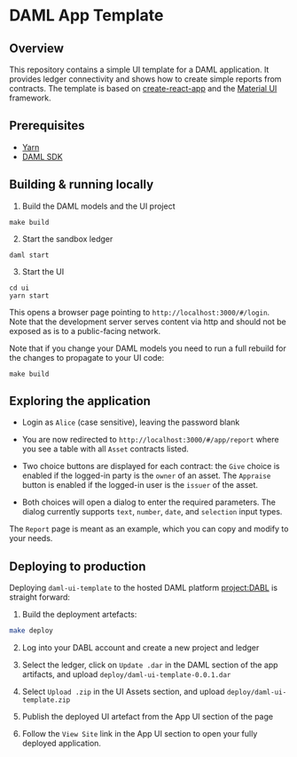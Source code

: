 # DAML App Template

## Overview

This repository contains a simple UI template for a DAML application. It provides ledger connectivity and shows how to create simple reports from contracts. The template is based on [create-react-app](https://github.com/facebook/create-react-app) and the [Material UI](https://material-ui.com/) framework.

## Prerequisites

* [Yarn](https://yarnpkg.com/lang/en/docs/install/)
* [DAML SDK](https://docs.daml.com/getting-started/installation.html)

## Building & running locally

1. Build the DAML models and the UI project
```
make build
```

2. Start the sandbox ledger
```
daml start
```

3. Start the UI
```
cd ui
yarn start
```

This opens a browser page pointing to `http://localhost:3000/#/login`. Note that the development server serves content via http and should not be exposed as is to a public-facing network.

Note that if you change your DAML models you need to run a full rebuild for the changes to propagate to your UI code:
```
make build
```

## Exploring the application

- Login as `Alice` (case sensitive), leaving the password blank

- You are now redirected to `http://localhost:3000/#/app/report` where you see a table with all `Asset` contracts listed.

- Two choice buttons are displayed for each contract: the `Give` choice is enabled if the logged-in party is the `owner` of an asset. The `Appraise` button is enabled if the logged-in user is the `issuer` of the asset.

- Both choices will open a dialog to enter the required parameters. The dialog currently supports `text`, `number`, `date`, and `selection` input types.

The `Report` page is meant as an example, which you can copy and modify to your needs.

## Deploying to production

Deploying `daml-ui-template` to the hosted DAML platform [project:DABL](http://projectdabl.com/) is straight forward:

1. Build the deployment artefacts:

```bash
make deploy
```

2. Log into your DABL account and create a new project and ledger

3. Select the ledger, click on `Update .dar` in the DAML section of the app artifacts, and upload `deploy/daml-ui-template-0.0.1.dar`

4. Select `Upload .zip` in the UI Assets section, and upload `deploy/daml-ui-template.zip`

5. Publish the deployed UI artefact from the App UI section of the page

6. Follow the `View Site` link in the App UI section to open your fully deployed application.